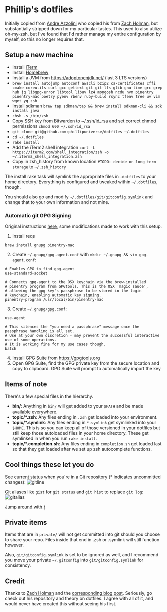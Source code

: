 # Phillip's dotfiles

Initially copied from [Andre Azzolini](https://github.com/apazzolini/dotfiles) who copied his from [Zach Holman](https://github.com/holman/dotfiles), but 
substantially stripped down for my particular tastes. This used to also 
utilize oh-my-zsh, but I've found that I'd rather manage my entire 
configuration by myself, so this no longer requires that.

## Setup a new machine

- Install [iTerm](https://iterm2.com/)
- Install [Homebrew](https://brew.sh/)
- Install a JVM from https://adoptopenjdk.net/ (last 3 LTS versions)
- `brew install autojump autoconf awscli bzip2 ca-certificates cffi cmake coreutils curl gcc gettext git git-lfs glib gnu-time grc grep hub jq libgpg-error libtool libuv lz4 mongosh ncdu nvm pinentry pinentry-mac poetry pyenv rbenv ruby-build rsync tfenv tree uv vim wget yq zsh`
- Install sdkman `brew tap sdkman/tap && brew install sdkman-cli && sdk install java`
- `chsh -s /bin/zsh`
- Copy SSH key from Bitwarden to ~/.ssh/id_rsa and set correct chmod permissions `chmod 600 ~/.ssh/id_rsa`
- `git clone git@github.com:phillipuniverse/dotfiles ~/.dotfiles`
- `cd ~/.dotfiles`
- `rake install`
- Add the iTerm2 shell integration `curl -L https://iterm2.com/shell_integration/zsh -o ~/.iterm2_shell_integration.zsh`
- Copy in zsh_history from known location `#TODO: decide on long term storage` to `~/.zsh_history`

The install rake task will symlink the appropriate files in `.dotfiles` to your
home directory. Everything is configured and tweaked within `~/.dotfiles`,
though.

You should also go and modify `~/.dotfiles/git/gitconfig.symlink` and change that to your own information and not mine.

### Automatic git GPG Signing

Original instructions [here](https://gist.github.com/bmhatfield/cc21ec0a3a2df963bffa3c1f884b676b#file-setup-gpg), some modifications made to work with this setup. 

1. Install reqs
  ```console
  brew install gnupg pinentry-mac
  ```

2. Create `~/.gnupg/gpg-agent.conf` with `mkdir ~/.gnupg && vim gpg-agent.conf`:

```
# Enables GPG to find gpg-agent
use-standard-socket

# Connects gpg-agent to the OSX keychain via the brew-installed
# pinentry program from GPGtools. This is the OSX 'magic sauce',
# allowing the gpg key's passphrase to be stored in the login
# keychain, enabling automatic key signing.
pinentry-program /usr/local/bin/pinentry-mac
```

3. Create `~/.gnupg/gpg.conf`:

```
use-agent

# This silences the "you need a passphrase" message once the passphrase handling is all set.
# Use at your own discretion - may prevent the successful interactive use of some operations.
# It is working fine for my use cases though.
batch
```

4. Install GPG Suite from https://gpgtools.org
5. Open GPG Suite, find the GPG private key from the secure location and copy to clipboard. GPG Suite will prompt to automatically import the key

## Items of note <Section blatantly ripped off>

There's a few special files in the hierarchy.

- **bin/**: Anything in `bin/` will get added to your `$PATH` and be made
  available everywhere.
- **topic/\*.zsh**: Any files ending in `.zsh` get loaded into your
  environment.
- **topic/\*.symlink**: Any files ending in `*.symlink` get symlinked into
  your `$HOME`. This is so you can keep all of those versioned in your dotfiles
  but still keep those autoloaded files in your home directory. These get
  symlinked in when you run `rake install`.
- **topic/\*.completion.sh**: Any files ending in `completion.sh` get loaded
  last so that they get loaded after we set up zsh autocomplete functions.

## Cool things these let you do

See current status when you're in a Git repository (* indicates uncommitted changes):
![gitline](http://f.cl.ly/items/302c0v3j0v0N2D0l2v44/Screen%20Shot%202015-01-28%20at%209.56.16%20PM.png)

Git aliases like `gist` for `git status` and `git hist` to replace `git log`:
![gitalias](http://cl.ly/image/2t2j0t0T3r3z/Screen%20Shot%202015-01-28%20at%209.59.15%20PM.png)

[Jump around with `j`](https://github.com/joelthelion/autojump)

## Private items

Items that are in `private/` will not get committed into git should you choose to share your repo.
Files inside that end in .zsh or .symlink will still function however.

Also, `git/gitconfig.symlink` is set to be ignored as well, and I recommend you move your private
`~/.gitconfig` into `git/gitconfig.symlink` for consistency.

## Credit

Thanks to [Zach Holman](http://github.com/holman/dotfiles) and the [corresponding blog post](http://zachholman.com/2010/08/dotfiles-are-meant-to-be-forked/). Seriously, go check
out his repository and theory on dotfiles. I agree with all of it, and would
never have created this without seeing his first.
